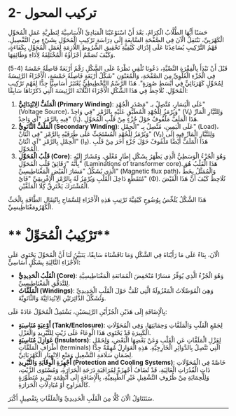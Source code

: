 # 2- تركيب المحول

حَسَنًا أَيُّهَا الطُّلَّابُ الْكِرَامُ، بَعْدَ أَنْ اسْتَوْعَبْنَا الْمَبَادِئَ الْأَسَاسِيَّةَ لِنَظَرِيَّةِ عَمَلِ الْمُحَوِّلِ الْكَهْرَبِيِّ، نَنْتَقِلُ الْآنَ فِي الصَّفْحَةِ السَّابِعَةِ إِلَى دِرَاسَةِ تَرْكِيبِ الْمُحَوِّلِ بِشَيْءٍ مِنَ التَّفْصِيلِ. فَهْمُ التَّرْكِيبِ يُسَاعِدُنَا عَلَى إِدْرَاكِ كَيْفِيَّةِ تَحْقِيقِ الشُّرُوطِ اللَّازِمَةِ لِعَمَلِ الْمُحَوِّلِ بِكَفَاءَةٍ، وَكَيْفَ تُصَمَّمُ أَجْزَاؤُهُ الْمُخْتَلِفَةُ لِأَدَاءِ وَظَائِفِهَا.

قَبْلَ أَنْ نَبْدَأَ بِالْفِقْرَةِ النَّصِّيَّةِ، دَعُونَا نُلْقِي نَظْرَةً عَلَى الشَّكْلِ رَقْمُ أَرْبَعَةٌ فَاصِلَةُ خَمْسَةٌ (4-5) فِي الْجُزْءِ الْعُلْوِيِّ مِنَ الصَّفْحَةِ، وَالْمُعَنْوَنِ "شَكْلُ أَرْبَعَةٍ فَاصِلَةُ خَمْسَةٍ، الْأَجْزَاءُ الرَّئِيسَةُ لِمُحَوِّلٍ كَهْرَبَائِيٍّ فِي أَبْسَطِ صُورَةٍ". هَذَا الرَّسْمُ التَّخْطِيطِيُّ يُعْتَبَرُ أَسَاسِيًّا جِدًّا لِفَهْمِ تَرْكِيبِ الْمُحَوِّلِ.
نُلَاحِظُ فِي هَذَا الشَّكْلِ الْأَجْزَاءَ الثَّلَاثَةَ الرَّئِيسَةَ الَّتِي ذَكَرْنَاهَا سَابِقًا:

1.  **الْمَلَفُّ الِابْتِدَائِيُّ (Primary Winding)**: عَلَى الْيَسَارِ، مُتَّصِلٌ بـ "مَصْدَرِ الْجُهْدِ" (Voltage Source)، وَيُرْمَزُ لِلْجُهْدِ الْمُطَبَّقِ عَلَيْهِ بِالرَّمْزِ "فِي وَاحِدْ" (V₁) وَلِلتَّيَّارِ الْمَارِّ فِيهِ بِالرَّمْزِ "آي وَاحِدْ" (I₁). هَذَا الْمَلَفُّ مَلْفُوفٌ حَوْلَ جُزْءٍ مِنْ قَلْبِ الْمُحَوِّلِ.
2.  **الْمَلَفُّ الثَّانَوِيُّ (Secondary Winding)**: عَلَى الْيَمِينِ، مُتَّصِلٌ بِـ "الْحِمْلِ" (Load)، وَيُرْمَزُ لِلْجُهْدِ الْمُسْتَحَثِّ عَلَى طَرَفَيْهِ بِالرَّمْزِ "فِي اثْنَانْ" (V₂) وَلِلتَّيَّارِ الْمَارِّ فِيهِ إِلَى الْحِمْلِ بِالرَّمْزِ "آي اثْنَانْ" (I₂). هَذَا الْمَلَفُّ أَيْضًا مَلْفُوفٌ حَوْلَ جُزْءٍ آخَرَ مِنْ قَلْبِ الْمُحَوِّلِ.
3.  **قَلْبُ الْمُحَوِّلِ (Core)**: وَهُوَ الْجُزْءُ الْوَسَطِيُّ الَّذِي يَظْهَرُ بِشَكْلِ إِطَارٍ مُغْلَقٍ، وَمُشَارٌ إِلَيْهِ بِأَنَّهُ "رَقَائِقُ قَلْبِ الْمُحَوِّلِ" (Laminations of transformer core). هَذَا الْقَلْبُ هُوَ الَّذِي يُشَكِّلُ "مَسَارَ الْفَيْضِ الْمَغْنَاطِيسِيِّ" (Magnetic flux path)، وَالْمُمَثَّلُ بِخَطٍّ مُتَقَطِّعٍ دَاخِلَ الْقَلْبِ وَيُرْمَزُ لَهُ بِالرَّمْزِ الْإِغْرِيقِيِّ "فَايْ" (Φ). نُلَاحِظُ كَيْفَ أَنَّ هَذَا الْفَيْضَ الْمُشْتَرَكَ يَخْتَرِقُ كِلَا الْمَلَفَّيْنِ.

هَذَا الشَّكْلُ يُلَخِّصُ بِوُضُوحٍ كَيْفِيَّةَ تَرْتِيبِ هَذِهِ الْأَجْزَاءِ لِلسَّمَاحِ بِانْتِقَالِ الطَّاقَةِ بِالْحَثِّ الْكَهْرُومَغْنَاطِيسِيِّ.

# ** تَرْكِيبُ الْمُحَوِّلْ**

الْآنَ، بِنَاءً عَلَى مَا رَأَيْنَاهُ فِي الشَّكْلِ وَمَا نَاقَشْنَاهُ سَابِقًا، يَتَبَيَّنُ لَنَا أَنَّ الْمُحَوِّلَ يَحْتَوِي عَلَى الْأَجْزَاءِ التَّالِيَةِ بِشَكْلٍ أَسَاسِيٍّ:

*   **الْقَلْبُ الْحَدِيدِيُّ (Core)**: وَهُوَ الْجُزْءُ الَّذِي يُوَفِّرُ مَسَارًا مُنْخَفِضَ الْمُمَانَعَةِ الْمَغْنَاطِيسِيَّةِ لِلتَّدَفُّقِ الْمَغْنَاطِيسِيِّ.
*   **الْمَلَفَّاتُ (Windings)**: وَهِيَ الْمُوَصِّلَاتُ الْمَعْزُولَةُ الَّتِي تُلَفُّ حَوْلَ الْقَلْبِ الْحَدِيدِيِّ وَتُشَكِّلُ الدَّائِرَتَيْنِ الِابْتِدَائِيَّةَ وَالثَّانَوِيَّةَ.

بِالْإِضَافَةِ إِلَى هَذَيْنِ الْجُزْأَيْنِ الرَّئِيسَيْنِ، يَشْتَمِلُ الْمُحَوِّلُ عَادَةً عَلَى:

*   **أَوْعِيَةٍ مُنَاسِبَةٍ (Tank/Enclosure)**: لِجَمْعِ الْقَلْبِ وَالْمَلَفَّاتِ وَحِمَايَتِهَا، وَفِي الْمُحَوِّلَاتِ الْكَبِيرَةِ قَدْ يَحْتَوِي هَذَا الْوِعَاءُ عَلَى زَيْتٍ لِلتَّبْرِيدِ وَالْعَزْلِ.
*   **عَوَازِلَ مُنَاسِبَةٍ (Insulators)**: لِعَزْلِ الْمَلَفَّاتِ عَنِ الْقَلْبِ وَعَنْ بَعْضِهَا الْبَعْضِ، وَلِحَمْلِ أَطْرَافِ الْمَلَفَّاتِ (terminals) الَّتِي تَتَّصِلُ بِالدَّوَائِرِ الْخَارِجِيَّةِ. هَذِهِ الْعَوَازِلُ مُهِمَّةٌ جِدًّا لِضَمَانِ سَلَامَةِ التَّشْغِيلِ وَمَنْعِ الِانْهِيَارِ الْكَهْرَبَائِيِّ.
*   **أَجْهِزَةِ الْوِقَايَةِ وَالتَّبْرِيدِ (Protection and Cooling Systems)**: خَاصَّةً فِي الْمُحَوِّلَاتِ ذَاتِ الْقُدُرَاتِ الْعَالِيَةِ، قَدْ تُضَافُ أَجْهِزَةٌ لِمُرَاقَبَةِ دَرَجَةِ الْحَرَارَةِ، وَمُسْتَوَى الزَّيْتِ، وَلِلْحِمَايَةِ مِنْ ظُرُوفِ التَّشْغِيلِ غَيْرِ الطَّبِيعِيَّةِ، بِالْإِضَافَةِ إِلَى أَنْظِمَةِ تَبْرِيدٍ مُتَطَوِّرَةٍ كَالْمَرَاوِحِ أَوْ مُبَادِلَاتِ الْحَرَارَةِ.

سَنَتَنَاوَلُ الْآنَ كُلًّا مِنَ الْقَلْبِ الْحَدِيدِيِّ وَالْمَلَفَّاتِ بِتَفْصِيلٍ أَكْبَرَ.

---

